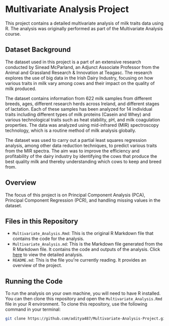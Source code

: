 
# Multivariate Analysis Project

This project contains a detailed multivariate analysis of milk traits data using R. The analysis was originally performed as part of the Multivariate Analysis course. 

## Dataset Background

The dataset used in this project is a part of an extensive research conducted by Sinead McParland, an Adjunct Associate Professor from the Animal and Grassland Research & Innovation at Teagasc. The research explores the use of big data in the Irish Dairy Industry, focusing on how various traits in milk vary among cows and their impact on the quality of milk produced.

The dataset contains information from 622 milk samples from different breeds, ages, different research herds across Ireland, and different stages of lactation. Each of these samples has been analyzed for 14 individual traits including different types of milk proteins (Casein and Whey) and various technological traits such as heat stability, pH, and milk coagulation properties. The data was analyzed using mid-infrared (MIR) spectroscopy technology, which is a routine method of milk analysis globally.

The dataset was used to carry out a partial least squares regression analysis, among other data reduction techniques, to predict various traits from the MIR spectra. The aim was to improve the efficiency and profitability of the dairy industry by identifying the cows that produce the best quality milk and thereby understanding which cows to keep and breed from.

## Overview

The focus of this project is on Principal Component Analysis (PCA), Principal Component Regression (PCR), and handling missing values in the dataset. 

## Files in this Repository

- `Multivariate_Analysis.Rmd`: This is the original R Markdown file that contains the code for the analysis.
- `Multivariate_Analysis.md`: This is the Markdown file generated from the R Markdown file. It contains the code and outputs of the analysis. Click [here](./Multivariate_Analysis.md) to view the detailed analysis.
- `README.md`: This is the file you're currently reading. It provides an overview of the project.

## Running the Code

To run the analysis on your own machine, you will need to have R installed. You can then clone this repository and open the `Multivariate_Analysis.Rmd` file in your R environment. To clone this repository, use the following command in your terminal:

```bash
git clone https://github.com/aditya487/Multivariate-Analysis-Project.git
